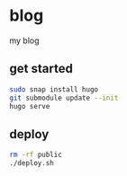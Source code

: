 # blog

my blog

## get started

```bash
sudo snap install hugo
git submodule update --init
hugo serve
```

## deploy

```bash
rm -rf public
./deploy.sh
```